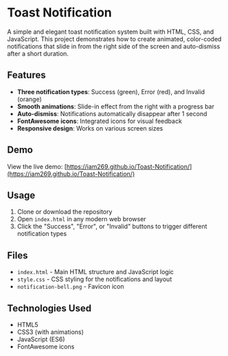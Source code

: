 # Toast Notification

A simple and elegant toast notification system built with HTML, CSS, and JavaScript. This project demonstrates how to create animated, color-coded notifications that slide in from the right side of the screen and auto-dismiss after a short duration.

## Features

- **Three notification types**: Success (green), Error (red), and Invalid (orange)
- **Smooth animations**: Slide-in effect from the right with a progress bar
- **Auto-dismiss**: Notifications automatically disappear after 1 second
- **FontAwesome icons**: Integrated icons for visual feedback
- **Responsive design**: Works on various screen sizes

## Demo

View the live demo: [https://iam269.github.io/Toast-Notification/](https://iam269.github.io/Toast-Notification/)

## Usage

1. Clone or download the repository
2. Open `index.html` in any modern web browser
3. Click the "Success", "Error", or "Invalid" buttons to trigger different notification types

## Files

- `index.html` - Main HTML structure and JavaScript logic
- `style.css` - CSS styling for the notifications and layout
- `notification-bell.png` - Favicon icon

## Technologies Used

- HTML5
- CSS3 (with animations)
- JavaScript (ES6)
- FontAwesome icons